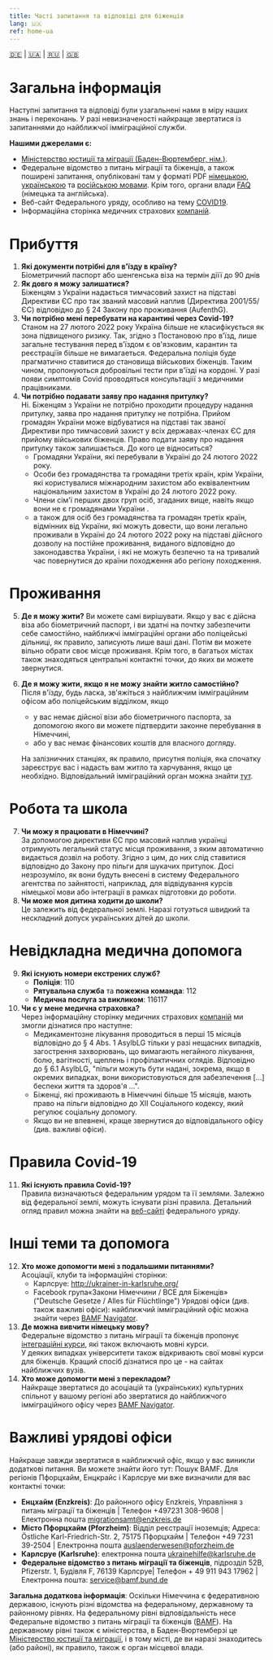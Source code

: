 ```yaml
---
title: Часті запитання та відповіді для біженців
lang: 🇺🇦
ref: home-ua
---
```



[🇩🇪](./index.html) | [🇺🇦](./index_ua.html) | [🇷🇺](./index_ru.html) | [🇬🇧](./index_en.html)


# Загальна інформація
Наступні запитання та відповіді були узагальнені нами в міру наших знань і переконань. У разі невизначеності найкраще звертатися із запитаннями до найближчої імміграційної служби.  

**Нашими джерелами є:** 
  - [Міністерство юстиції та міграції (Баден-Вюртемберг, нім.)](https://www.justiz-bw.de/,Lde/Startseite/Auslaender+und+Fluechtlingspolitik/FAQ).
  - Федеральне відомство з питань міграції та біженців, а також поширені запитання, опубліковані там у форматі PDF [німецькою](https://www.bamf.de/SharedDocs/Anlagen/DE/AsylFluechtlingsschutz/faq-ukraine.pdf;jsessionid=ED6AE97498A9147C1AF75EF04FF0D880.intranet381?__blob=publicationFile&v=13), [українською](https://www.bamf.de/SharedDocs/Anlagen/DE/AsylFluechtlingsschutz/faq-ukraine-ukr.pdf?__blob=publicationFile&v=10) та [російською мовами](https://www.bamf.de/SharedDocs/Anlagen/DE/AsylFluechtlingsschutz/faq-ukraine-ru.pdf?__blob=publicationFile&v=11).  Крім того, органи влади [FAQ](https://bamf-navi.bamf.de/de/FAQs/) \(німецька та англійська\).
  - Веб-сайт Федерального уряду, особливо на тему [COVID19](https://www.bundesregierung.de/breg-de/themen/coronavirus/corona-regeln-und-einschrankungen-1734724).
  - Інформаційна сторінка медичних страхових [компаній](https://www.krankenkassenzentrale.de/wiki/fluechtlinge).

# Прибуття
1. **Які документи потрібні для в'їзду в країну?**   
  Біометричний паспорт або шенгенська віза на термін діїї до 90 днів 
2. **Як довго я можу залишатися?**   
  Біженцям з України надається тимчасовий захист на підставі Директиви ЄС про так званий масовий наплив (Директива 2001/55/ЄС) відповідно до § 24 Закону про проживання (AufenthG).  
3. **Чи потрібно мені перебувати на карантині через Covid-19?**  
  Станом на 27 лютого 2022 року Україна більше не класифікується як зона підвищеного ризику. Так, згідно з Постановою про в'їзд, лише загальне тестування перед в'їздом є ов'язковим, карантин та реєстраціїя більше не вимагаеться. Федеральна поліція буде прагматично ставитися до становища військових біженців. Таким чином, пропонуються добровільні тести при в'їзді на кордоні. У разі появи симптомів Covid проводяться консультаціії з медичними працівниками.
4. **Чи потрібно подавати заяву про надання притулку?**   
  Ні. Біженцям з України не потрібно проходити процедуру надання притулку, заява про надання притулку не потрібна. Прийом громадян України може відбуватися на підставі так званої Директиви про тимчасовий захист у всіх державах-членах ЄС для прийому військових біженців. Право подати заяву про надання притулку також залишається. До кого це відноситься? 
    - Громадяни України, які перебували в Україні до 24 лютого 2022 року.  
    - Особи без громадянства та громадяни третіх країн, крім України, які користувалися міжнародним захистом або еквівалентним національним захистом в Україні до 24 лютого 2022 року.  
    - Члени сім'ї перших двох груп осіб, згаданих вище, навіть якщо вони не є громадянами України .  
    - а також для осіб без громадянства та громадян третіх країн, відмінних від України, які можуть довести, що вони легально проживали в Україні до 24 лютого 2022 року на підставі дійсного дозволу на постійне проживання, виданого відповідно до законодавства України, і які не можуть безпечно та на тривалий час повернутися до країни походження або регіону походження.

# Проживання 
5. **Де я можу жити?** 
  Ви можете самі вирішувати. Якщо у вас є дійсна віза або біометричний паспорт, і ви здатні на почтку забезпечити себе самостійно, найближчі імміграційні органи або поліцейські дільниці, як правило, записують лише ваші дані. Потім ви можете вільно обрати своє місце проживаня. Крім того, в багатьох містах також знаходяться центральні контактні точки, до яких ви можете звернутися.  
6. **Де я можу жити, якщо я не можу знайти житло самостійно?**  
  Після в'їзду, будь ласка, зв'яжіться з найближчим імміграційним офісом або поліцейським відділком, якщо
    - у вас немає дійсної візи або біометричного паспорта, за допомогою якого ви можете підтвердити законне перебування в Німеччині,   
    -	або у вас немає фінансових коштів для власного догляду.   
    
    На залізничних станціях, як правило, присутня поліція, яка спочатку зареєструє вас і надасть вам житло та харчування, якщо це необхідно. Відповідальний імміграційний орган можна знайти [тут](https://bamf-navi.bamf.de/de/Themen/Behoerden/).

# Робота та школа
7. **Чи можу я працювати в Німеччині?**  
  За допомогою директиви ЄС про масовий наплив українці отримують легальний статус місця проживання, з яким автоматично видається дозвіл на роботу. Згідно з цим, до них слід ставитися відповідно до Закону про пільги для шукачих притулок. Досі незрозуміло, як вони будуть внесені в систему Федерального агентства по зайнятості, наприклад, для відвідування курсів німецької мови або інтеграції в рамках підготовки до роботи.
8. **Чи може моя дитина ходити до школи?**  
  Це залежить від федеральної землі. Наразі готуэться швидкий та нескладний допуск українських дітей до школи.  

# Невідкладна медична допомога
9. **Які існують номери екстрених служб?**
    -	**Поліція**: 110
    -	**Рятувальна служба** та **пожежна команда**: 112
    -	**Медична послуга за викликом**: 116117
10.	**Чи є у мене медична страховка?**  
  Через інформаційну сторінку медичних страхових [компаній](https://www.krankenkassenzentrale.de/wiki/fluechtlinge) ми змогли дізнатися про наступне:
    -	Медикаментозне лікування проводиться в перші 15 місяців відповідно до § 4 Abs. 1 AsylbLG тільки у разі нещасних випадків, загострення захворювань, що вимагають негайного лікування, болю, вагітності, щеплень і профілактичних оглядів. Відповідно до § 6.1 AsylbLG, "пільги можуть бути надані, зокрема, якщо в окремих випадках, вони використовуються для забезпечення \[…\] беспеки життя та здоров'я …".  
    - Біженці, які проживають в Німеччині більше 15 місяців, мають право на пільги відповідно до XII Соціального кодексу, який регулює соціальну допомогу.  
    - Якщо ви не впевнені, краще звернутися до відповідального офісу (див. важливі офіси).  

# Правила Covid-19
11. **Які існують правила Covid-19?**     
  Правила визначаються федеральним урядом та її землями. Залежно від федеральної землі, можуть існувати різні правила. Детальний огляд правил можна знайти на [веб-сайті](https://www.bundesregierung.de/breg-de/themen/coronavirus/corona-regeln-und-einschrankungen-1734724) федерального уряду.

# Інші теми та допомога
12.	**Хто може допомогти мені з подальшими питаннями?**   
  Асоціації, клуби та інформаційні сторінки:
    - Карлсруе: http://ukrainer-in-karlsruhe.org/
    - Facebook група«Закони Німеччини / ВСЕ для Біженців» ("Deutsche Gesetze / Alles für Flüchtlinge")
    Урядові офіси (див. також важливі офіси): найближчий імміграційний офіс можна знайти через [BAMF Navigator](https://bamf-navi.bamf.de/de/Themen/Behoerden/).
13.	**Де можна вивчити німецьку мову?**   
  Федеральне відомство з питань міграції та біженців пропонує [інтеграційні курси](https://www.bamf.de/DE/Themen/Integration/ZugewanderteTeilnehmende/Integrationskurse/integrationskurse-node.html), які також включають мовні курси.   
  У деяких випадках університети також відкривають свої мовні курси для біженців. Кращий спосіб дізнатися про це - на сайтах найближчих вузів.
14. **Хто може допомогти мені з перекладом?**   
  Найкраще звертатися до асоціацій та (українських) культурних спільнот у вашому регіоні або звертатися до найближчого імміграційного офісу через [BAMF Navigator](https://bamf-navi.bamf.de/de/Themen/Behoerden/).

# Важливі урядові офіси
Найкраще завжди звертатися в найближчий офіс, якщо у вас виникли додаткові питання. Ви можете знайти його тут: Пошук BAMF. 
Для регіонів Пфорцхайм, Енцкрайс і Карлсруе ми вже визначили для вас контактні точки:
  - **Енцхайм (Enzkreis)**: До районного офісу Enzkreis, Управління з питань міграції та біженців | Телефон +497231 308-9608 | Електронна пошта <migrationsamt@enzkreis.de>
  - **Місто Пфорцхайм (Pforzheim)**: Відділ реєстрації іноземців; Адреса: Östliche Karl-Friedrich-Str. 2, 75175 Пфорцхайм | Телефон +49 7231 39-2504 | Електронна пошта <auslaenderwesen@pforzheim.de>
  - **Карлсруе (Karlsruhe)**: електронна пошта <ukrainehilfe@karlsruhe.de>
  - **Федеральне відомство з питань міграції та біженців**, підрозділ 52B, Pfizerstr. 1, Будівля F, 76139 Карлсруе| Телефон + 49 911 943 17962 | Електронна пошта: <service@bamf.bund.de>  
  
**Загальна додаткова інформація**: Оскільки Німеччина є федеративною державою, існують різні відомства на федеральному, державному та районному рівнях. На федеральному рівні відповідальність несе Федеральне відомство з питань міграції та біженців ([BAMF](https://www.bamf.de/DE/Startseite/startseite_node.html)). На державному рівні також є міністерства, в Баден-Вюртемберзі це [Міністерство юстиції та міграції](https://www.justiz-bw.de/,Lde/Startseite), і в тому місті, де ви наразі знаходитесь (або районі), як правило, також є орган місцевої влади. 
